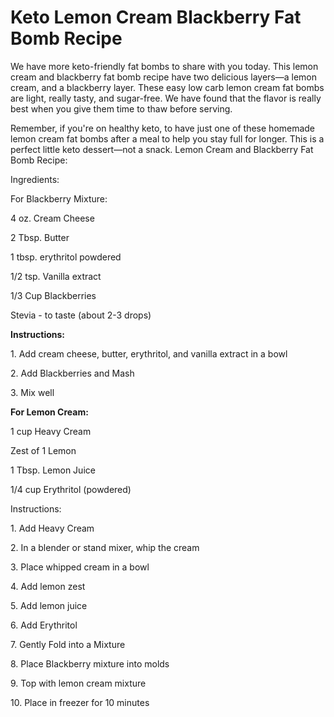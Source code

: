 # Keto Lemon Cream Blackberry Fat Bomb Recipe

We have more keto-friendly fat bombs to share with you today. This lemon cream and blackberry fat bomb recipe have two delicious layers—a lemon cream, and a blackberry layer. These easy low carb lemon cream fat bombs are light, really tasty, and sugar-free. We have found that the flavor is really best when you give them time to thaw before serving. 

Remember, if you're on healthy keto, to have just one of these homemade lemon cream fat bombs after a meal to help you stay full for longer. This is a perfect little keto dessert—not a snack.    Lemon Cream and Blackberry Fat Bomb Recipe:

Ingredients: 

For Blackberry Mixture:

4 oz. Cream Cheese

2 Tbsp. Butter 

1 tbsp. erythritol powdered 

1/2 tsp. Vanilla extract 

1/3 Cup Blackberries 

Stevia - to taste (about 2-3 drops)

**Instructions:**

1\. Add cream cheese, butter, erythritol, and vanilla extract in a bowl 

2\. Add Blackberries and Mash

3\. Mix well

**For Lemon Cream:** 

1 cup Heavy Cream 

Zest of 1 Lemon 

1 Tbsp. Lemon Juice

1/4 cup Erythritol (powdered) 

Instructions:

1\. Add Heavy Cream 

2\. In a blender or stand mixer, whip the cream 

3\. Place whipped cream in a bowl 

4\. Add lemon zest 

5\. Add lemon juice 

6\. Add Erythritol 

7\. Gently Fold into a Mixture 

8\. Place Blackberry mixture into molds 

9\. Top with lemon cream mixture 

10\. Place in freezer for 10 minutes